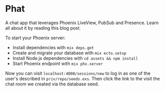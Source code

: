 # Phat
A chat app that leverages Phoenix LiveView, PubSub and Presence. Learn all about it by reading this blog post.

To start your Phoenix server:

* Install dependencies with `mix deps.get`
* Create and migrate your database with `mix ecto.setup`
* Install Node.js dependencies with `cd assets && npm install`
* Start Phoenix endpoint with `mix phx.server`

Now you can visit `localhost:4000/sessions/new` to log in as one of the user's described in `priv/repo/seeds.exs`. Then click the link to the visit the chat room we created via the database seed.
